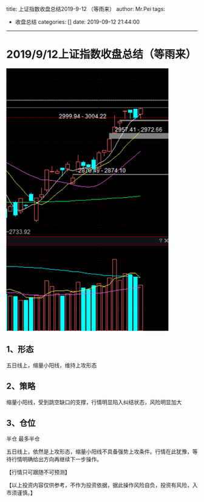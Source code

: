 title: 上证指数收盘总结2019-9-12 （等雨来）
author: Mr.Pei
tags:

  - 收盘总结
categories: []
date: 2019-09-12  21:44:00
---
# 2019/9/12上证指数收盘总结（等雨来）
![](https://github.com/Soros1990/markDownImages/blob/master/20190912214005.png?raw=true)

## 1、形态

五日线上，缩量小阳线，维持上攻形态
## 2、策略
缩量小阳线，受到跳空缺口的支撑，行情明显陷入纠结状态，风险明显加大
## 3、仓位
半仓 最多半仓

五日线上，依然是上攻形态，缩量小阳线不具备强势上攻条件。行情在此犹豫，等待行情明确给出方向再继续下一步操作。

【行情只可跟随不可预测】

【以上投资内容仅供参考，不作为投资依据，据此操作风险自负，投资有风险，入市须谨慎。】